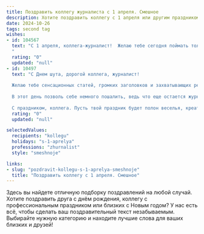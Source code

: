 ```yaml
---
title: Поздравить коллегу журналиста с 1 апреля. Смешное
description: Хотите поздравить коллегу с 1 апреля или другим праздником? Наш ИИ создаст незабываемое поздравление, а вы обязательно выделитесь среди других.  
date: 2024-10-26
tags: second tag
wishes:
- id: 104567
  text: "С 1 апреля, коллега-журналист!  Желаю тебе сегодня поймать только самые сочные сенсации,  пусть даже если это будет новость о том, что кофе в кулере внезапно стал бесплатным! Пусть твой день будет полон неожиданных поворотов сюжета, но без фейковых новостей,  а только с  искренним весельем и отличным настроением!
  "
  rating: "0"
  updated: "null"
- id: 10497
  text: "С Днем шута, дорогой коллега, журналист!
  
  Желаю тебе сенсационных статей, громких заголовков и захватывающих репортажей. Пусть твой нос всегда чует самые горячие новости, а перо пишет так метко, что читатели будут падать со стульев от смеха.
  
  В этот день позволь себе немного пошалить, ведь что еще остается журналисту, который не может поверить, что ему удалось наврать читателям целый год? Жги, как Апрельский костер, и пусть твои шутки вызовут бурю смеха и неловкости на редакционных собраниях.
  
  С праздником, коллега. Пусть твой праздник будет полон веселья, креатива и ничего, кроме правды. Ну, почти ничего..."
  rating: "0"
  updated: "null"

selectedValues:
  recipients: "kollegu"
  holidays: "s-1-aprelya"
  professions: "zhurnalist"
  style: "smeshnoje"

links:
- slug: "pozdravit-kollegu-s-1-aprelya-smeshnoje"
  title: "Поздравить коллегу с 1 апреля. Смешное"
---
```


Здесь вы найдете отличную подборку поздравлений на любой случай.
Хотите поздравить друга с днём рождения, коллегу с профессиональным праздником или близких с Новым годом? У нас есть всё, чтобы сделать ваш поздравительный текст незабываемым. Выбирайте нужную категорию и находите лучшие слова для ваших близких и друзей!
